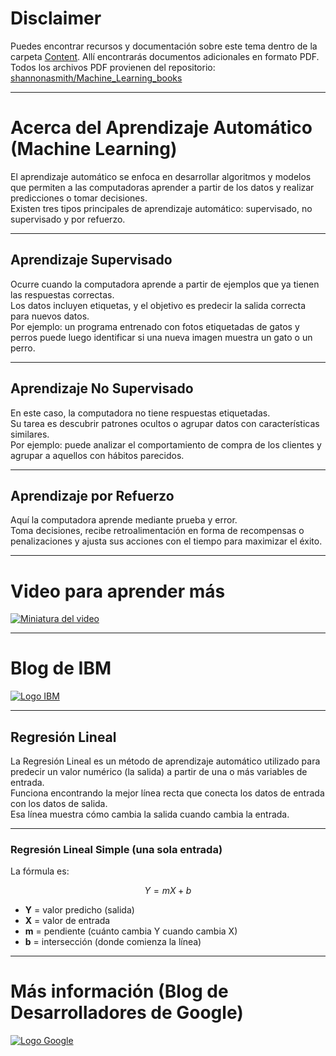 # Disclaimer  
Puedes encontrar recursos y documentación sobre este tema dentro de la carpeta [Content]([Content](https://github.com/Numenns/Quantum-Machine-Learning-QML-/blob/main/English/Machine_Learning/Content/README.md)
). Allí encontrarás documentos adicionales en formato PDF.  
Todos los archivos PDF provienen del repositorio:  
[shannonasmith/Machine_Learning_books](https://github.com/shannonasmith/Machine_Learning_books/tree/main)

---

# Acerca del Aprendizaje Automático (Machine Learning)  
El aprendizaje automático se enfoca en desarrollar algoritmos y modelos que permiten a las computadoras aprender a partir de los datos y realizar predicciones o tomar decisiones.  
Existen tres tipos principales de aprendizaje automático: supervisado, no supervisado y por refuerzo.

---

## Aprendizaje Supervisado  
Ocurre cuando la computadora aprende a partir de ejemplos que ya tienen las respuestas correctas.  
Los datos incluyen etiquetas, y el objetivo es predecir la salida correcta para nuevos datos.  
Por ejemplo: un programa entrenado con fotos etiquetadas de gatos y perros puede luego identificar si una nueva imagen muestra un gato o un perro.

---

## Aprendizaje No Supervisado  
En este caso, la computadora no tiene respuestas etiquetadas.  
Su tarea es descubrir patrones ocultos o agrupar datos con características similares.  
Por ejemplo: puede analizar el comportamiento de compra de los clientes y agrupar a aquellos con hábitos parecidos.

---

## Aprendizaje por Refuerzo  
Aquí la computadora aprende mediante prueba y error.  
Toma decisiones, recibe retroalimentación en forma de recompensas o penalizaciones y ajusta sus acciones con el tiempo para maximizar el éxito.

---

# Video para aprender más  
[![Miniatura del video](https://img.youtube.com/vi/nwvnwz8lr0M/maxresdefault.jpg)](https://www.youtube.com/watch?v=nwvnwz8lr0M&)

---

# Blog de IBM  
[![Logo IBM](https://img.youtube.com/vi/RYq0Neii7FU/maxresdefault.jpg)](https://www.ibm.com/es-es/think/topics/machine-learning-types)

---

## Regresión Lineal  
La Regresión Lineal es un método de aprendizaje automático utilizado para predecir un valor numérico (la salida) a partir de una o más variables de entrada.  
Funciona encontrando la mejor línea recta que conecta los datos de entrada con los datos de salida.  
Esa línea muestra cómo cambia la salida cuando cambia la entrada.

---

### Regresión Lineal Simple (una sola entrada)  
La fórmula es:  

$$
Y = mX + b
$$

- **Y** = valor predicho (salida)  
- **X** = valor de entrada  
- **m** = pendiente (cuánto cambia Y cuando cambia X)  
- **b** = intersección (donde comienza la línea)  

---

# Más información (Blog de Desarrolladores de Google)  
[![Logo Google](https://img.youtube.com/vi/cazdJdeZcUY/maxresdefault.jpg)](https://developers.google.com/machine-learning/crash-course/linear-regression)
